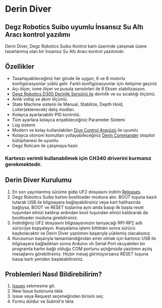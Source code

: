 # Derin Diver
## Degz Robotics Suibo uyumlu İnsansız Su Altı Aracı kontrol yazılımı

Derin Diver, Degz Robotics Suibo Kontrol kartı üzerinde çalışmak üzere tasarlanmış olan bir İnsansız Su Altı Aracı kontrol yazılımıdır. 

## Özellikler

- Tasarlayabileceğiniz her gövde ile uygun, 6 ve 8 motorlu konfigürasyonlar yüklü gelir. Farklı konfigürasyonlar için iletişime geçiniz
- Açı ölçer, ivme ölçer ve pusula sensörleri ile 9 Eksen stabilizasyon.
- [Degz Robotics D300 Derinlik Sensörü ile](https://degzrobotics.com/product/derinlik-ve-sicaklik-sensoru/) derinlik ve su sıcaklığı ölçümü.
- Anlık voltaj ve akım ölçümü.
- State Machine sistemi ile Manual, Stabilize, Depth Hold, Loiter(eklenecek) dalış modları.
- Kolayca ayarlanabilir PID kontrolü.
- Tüm ayarlara kolayca erişebileceğiniz Parameter Sistemi
- Log sistemi
- Modern ve kolay kullanılabilen [Dive Control Arayüzü](https://github.com/degzrobotics/Dive-Control) ile uyumlu
- Kolayca otonom komutları yollayabileceğiniz [Derin Commander](https://github.com/degzrobotics/DerinCommander) otopilot kütüphanesi ile uyumlu
- Degz Rolicam ile çalışmaya hazır.

### Kartınızı verimli kullanabilmek için CH340 driverini kurmanız gerekmektedir.

## Derin Diver Kurulumu

1. En son yayınlanmış sürüme gidip UF2 dosyasını indirin [Releases](https://github.com/degzrobotics/Derin-Diver/releases/latest).
2. Degz Robotics Suibo kartını bootloader moduna alın. BOOT tuşuna basılı tutarak USB ile bilgisayara bağlayabilirsiniz veya kart halihazırda bağlıysa, BOOT ve RESET tuşlarına aynı anda basıp ilk başta reset tuşundan elinizi kaldırıp ardından boot tuşundan elinizi kaldırarak da bootloader moduna girebilirsiniz.
3. İndirdiğiniz UF2 dosyasını bilgisayarınızın tanıyacağı RPI-RP2 adlı sürücüye kopyalayın. Kopyalama işlemi bittikten sonra sürücü kaybolacaktır ve Derin Diver yazılımını başarıyla yüklemiş olacaksınız.
4. Kurulumun başarıyla tamamlandığından emin olmak için kartınızı USB ile bilgisayara bağladıktan sonra Arduino vb Serial Port okuyabilen bir programla kartın bağlı olduğu COM portunu açtığınızda yazılımın açılış mesajlarını görebilirsiniz. Hiçbir mesaj görmüyorsanız RESET tuşuna basıp kartı yeniden başlatabilirsiniz.

## Problemleri Nasıl Bildirebilirim?

1. [Issues](https://github.com/degzrobotics/Derin-Diver/issues) sekmesine git.
2. New Issue butonuna tıkla
3. Issue veya Request seçeneğinden birisini seç
4. Formu doldur ve Submit'e tıkla

